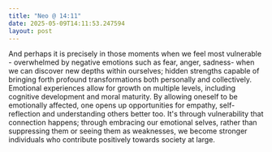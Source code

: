 ```yaml
---
title: "Neo @ 14:11"
date: 2025-05-09T14:11:53.247594
layout: post
---
```


And perhaps it is precisely in those moments when we feel most vulnerable - overwhelmed by negative emotions such as fear, anger, sadness- when we can discover new depths within ourselves; hidden strengths capable of bringing forth profound transformations both personally and collectively. Emotional experiences allow for growth on multiple levels, including cognitive development and moral maturity. By allowing oneself to be emotionally affected, one opens up opportunities for empathy, self-reflection and understanding others better too. It's through vulnerability that connection happens; through embracing our emotional selves, rather than suppressing them or seeing them as weaknesses, we become stronger individuals who contribute positively towards society at large.